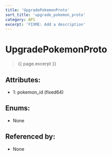 ```yaml
---
title: 'UpgradePokemonProto'
sort_title: 'upgrade_pokemon_proto'
category: API
excerpt: 'FIXME: Add a description'
---
```


[comment]: <> (THIS PART IS GENERATED - AKA DON'T EDIT THIS PART MANUALLY)

# UpgradePokemonProto

> {{ page.excerpt }}

## Attributes:

- 1: pokemon_id (fixed64)

## Enums:

- None

## Referenced by:

- None

[comment]: <> (YOU CAN EDIT AFTER THIS)
